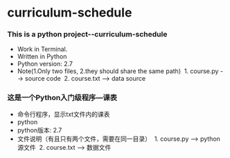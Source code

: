 # curriculum-schedule

### This is a python project--curriculum-schedule
* Work in Terminal.
* Written in Python
* Python version: 2.7
* Note(1.Only two files, 2.they should share the same path)
  1. course.py --> source code
  2. course.txt --> data source


### 这是一个Python入门级程序—课表
* 命令行程序，显示txt文件内的课表
* python
* python版本: 2.7
* 文件说明（有且只有两个文件，需要在同一目录）
  1. course.py --> python源文件 
  2. course.txt --> 数据文件
